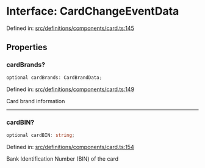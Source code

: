 # Interface: CardChangeEventData

Defined in: [src/definitions/components/card.ts:145](https://github.com/Fiksuruoka-fi/capacitor-adyen/blob/4ec12391e08800da9ed0c6dd7ddc94c6929d4f96/src/definitions/components/card.ts#L145)

## Properties

### cardBrands?

```ts
optional cardBrands: CardBrandData;
```

Defined in: [src/definitions/components/card.ts:149](https://github.com/Fiksuruoka-fi/capacitor-adyen/blob/4ec12391e08800da9ed0c6dd7ddc94c6929d4f96/src/definitions/components/card.ts#L149)

Card brand information

***

### cardBIN?

```ts
optional cardBIN: string;
```

Defined in: [src/definitions/components/card.ts:154](https://github.com/Fiksuruoka-fi/capacitor-adyen/blob/4ec12391e08800da9ed0c6dd7ddc94c6929d4f96/src/definitions/components/card.ts#L154)

Bank Identification Number (BIN) of the card
